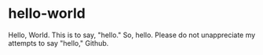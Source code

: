 # hello-world
Hello, World.
This is to say, "hello." So, hello.  Please do not unappreciate my attempts to say "hello," Github. 
